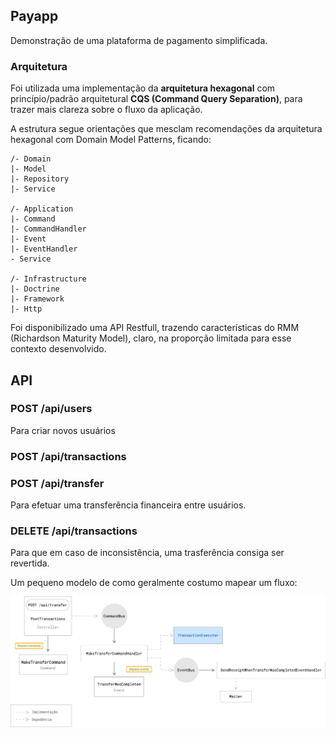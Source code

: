 ## Payapp
Demonstração de uma plataforma de pagamento simplificada.

### Arquitetura
Foi utilizada uma implementação da **arquitetura hexagonal** com princípio/padrão arquitetural **CQS (Command Query Separation)**, para trazer mais clareza sobre o fluxo da aplicação.

A estrutura segue orientações que mesclam recomendações da arquitetura hexagonal com Domain Model Patterns, ficando:

```
/- Domain
|- Model
|- Repository
|- Service

/- Application
|- Command
|- CommandHandler
|- Event
|- EventHandler
- Service

/- Infrastructure
|- Doctrine
|- Framework
|- Http
```

Foi disponibilizado uma API Restfull, trazendo características do RMM (Richardson Maturity Model), claro, na proporção limitada para esse contexto desenvolvido.

## API

### POST /api/users
Para criar novos usuários

### POST /api/transactions
### POST /api/transfer
Para efetuar uma transferência financeira entre usuários.

### DELETE /api/transactions
Para que em caso de inconsistência, uma trasferência consiga ser revertida.

Um pequeno modelo de como geralmente costumo mapear um fluxo:


![arch](arch.png)